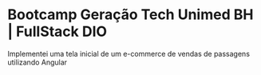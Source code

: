 # Bootcamp Geração Tech Unimed BH | FullStack DIO

Implementei uma tela inicial de um e-commerce de vendas de passagens utilizando Angular



